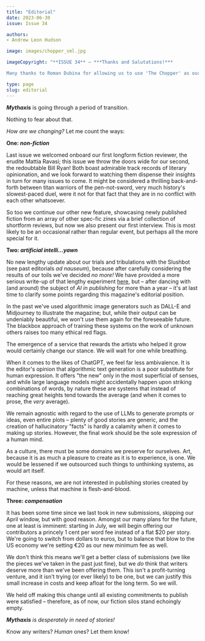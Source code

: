 ```yaml
---
title: "Editorial"
date: 2023-06-30
issue: Issue 34

authors:
- Andrew Leon Hudson

image: images/chopper_sml.jpg

imageCopyright: "**ISSUE 34** – ***Thanks and Salutations!***

Many thanks to Roman Dubina for allowing us to use 'The Chopper' as our issue's cover! You can see more of Roman's work at [Deviant Art](https://www.deviantart.com/romandubina)."

type: page
slug: editorial
---
```


***Mythaxis*** is going through a period of transition. 

Nothing to fear about that.

*How are we changing?* Let me count the ways:

**One: *non-fiction***

Last issue we welcomed onboard our first longform fiction reviewer, the erudite Mattia Ravasi; this issue we throw the doors wide for our second, the redoubtable Bill Ryan! Both boast admirable track records of literary opinionation, and we look forward to watching them dispense their insights in turn for many issues to come. It might be considered a thrilling back-and-forth between titan warriors of the pen-not-sword, very much history's slowest-paced duel, were it not for that fact that they are in no conflict with each other whatsoever.

So too we continue our other new feature, showcasing newly published fiction from an array of other spec-fic zines via a brief collection of shortform reviews, but now we also present our first interview. This is most likely to be an occasional rather than regular event, but perhaps all the more special for it.

**Two: *artificial intelli...yawn***

No new lengthy update about our trials and tribulations with the Slushbot (see past editorials *ad nauseum*), because after carefully considering the results of our toils we've decided *no more!* We have provided a more serious write-up of that lengthy experiment [here](https://mythaxis.co.uk/issue-34/artificial-artificial-intelligence.html), but – after dancing with (and around) the subject of *AI in publishing* for more than a year – it's at last time to clarify some points regarding this magazine's editorial position.

In the past we've used algorithmic image generators such as DALL-E and Midjourney to illustrate the magazine; but, while their output can be undeniably beautiful, we won't use them again for the foreseeable future. The blackbox approach of training these systems on the work of unknown others raises too many ethical red flags.

The emergence of a service that rewards the artists who helped it grow would certainly change our stance. We will wait for one while breathing.

When it comes to the likes of ChatGPT, we feel far less ambivalence. It is the editor's opinion that algorithmic text generation is a poor substitute for human expression. It offers "the new" only in the most superficial of senses, and while large language models might accidentally happen upon striking combinations of words, by nature these are systems that instead of reaching great heights tend towards the average (and when it comes to prose, the *very* average).

We remain agnostic with regard to the use of LLMs to generate prompts or ideas, even entire plots – plenty of good stories are generic, and the creation of hallucinatory "facts" is hardly a calamity when it comes to making up stories. However, the final work should be the sole expression of a human mind.

As a culture, there must be some domains we preserve for ourselves. Art, because it is as much a pleasure to create as it is to experience, is one. We would be lessened if we outsourced such things to unthinking systems, as would art itself. 

For these reasons, we are not interested in publishing stories created by machine, unless that machine is flesh-and-blood.

**Three: *compensation***

It has been some time since we last took in new submissions, skipping our April window, but with good reason. Amongst our many plans for the future, one at least is imminent: starting in July, we will begin offering our contributors a princely 1 cent per word fee instead of a flat $20 per story. We're going to switch from dollars to euros, but to balance that blow to the US economy we're setting €20 as our new minimum fee as well.

We don't think this means we'll get a better class of submissions (we like the pieces we've taken in the past just fine), but we *do* think that writers deserve more than we've been offering them. This isn't a profit-turning venture, and it isn't trying (or ever likely) to be one, but we can justify this small increase in costs and keep afloat for the long term. So we will.

We held off making this change until all existing commitments to publish were satisfied – therefore, as of now, our fiction silos stand echoingly empty.

***Mythaxis*** *is desperately in need of stories!*

Know any writers? *Human* ones? Let them know!
